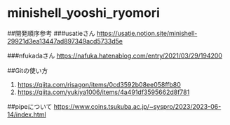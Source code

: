 # minishell_yooshi_ryomori

##開発順序参考
###usatieさん
https://usatie.notion.site/minishell-29921d3ea13447ad897349acd5733d5e

###nfukadaさん
https://nafuka.hatenablog.com/entry/2021/03/29/194200

##Gitの使い方
1. https://qiita.com/risagon/items/0cd3592b08ee058ffb80
2. https://qiita.com/yukiya1006/items/4a491df3595662d8f781

##pipeについて
https://www.coins.tsukuba.ac.jp/~syspro/2023/2023-06-14/index.html

